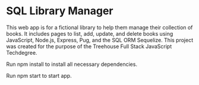 # SQL Library Manager

This web app is for a fictional library to help them manage their collection of books. It includes pages to list, add, update, and delete books using JavaScript, Node.js, Express, Pug, and the SQL ORM Sequelize. This project was created for the purpose of the Treehouse Full Stack JavaScript Techdegree.

Run npm install to install all necessary dependencies.

Run npm start to start app.
